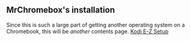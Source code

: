 ## MrChromebox's installation 
Since this is such a large part of getting another operating system on a Chromebook, this will be _another_ contents page.
[Kodi E-Z Setup](kodisetup.md)
